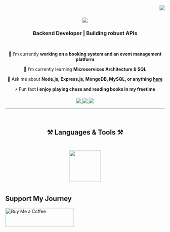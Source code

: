 <img align="right" src="https://visitor-badge.laobi.icu/badge?page_id=arnold-dev.arnold-dev" />

<h1 align="center">
    <img src="https://readme-typing-svg.herokuapp.com/?font=Righteous&size=35&center=true&vCenter=true&width=500&height=70&duration=4000&lines=Hi+There!+👋;+I'm+Udemba+Ogechukwu+Arnold!;" />
</h1>

<h3 align="center">Backend Developer | Building robust APIs</h3>

<br/>

<div align="center">
 
 🔭 I’m currently **working on a booking system and an event management platform**

 🌱 I’m currently learning **Microservices Architecture & SQL**

 💬 Ask me about **Node.js, Express.js, MongoDB, MySQL, or anything [here](mailto:udembao429@gmail.com)**

 ⚡ Fun fact **I enjoy playing chess and reading books in my freetime**
 
</div>
 
<div align="center"> 
  <a href="mailto:udembao429@gmail.com">
    <img src="https://img.shields.io/badge/Gmail-333333?style=for-the-badge&logo=gmail&logoColor=red" />
  </a>
  <a href="https://www.linkedin.com/in/-arnold-dev" target="_blank">
    <img src="https://img.shields.io/badge/LinkedIn-0077B5?style=for-the-badge&logo=linkedin&logoColor=white" />
  </a>
  <a href="https://arnold-portfolio.vercel.app" target="_blank">
     <img src="https://img.shields.io/badge/Portfolio-FF5722?style=for-the-badge&logo=todoist&logoColor=white" />
  </a>
</div>

 <hr/>
 

<br/>
<h2 align="center">⚒️ Languages & Tools ⚒️</h2>
<br/>
<div align="center">
    
<img src="https://skillicons.dev/icons?i=javascript,nodejs,express,mongodb,mysql,git,heroku,postman" style="height: 100px; margin: 10px;" />
    
</div>
  <h2>Support My Journey</h2>
  <a href="https://buymeacoffee.com/arnold-dev" target="_blank" style="text-decoration: none;">
    <img 
      src="https://cdn.buymeacoffee.com/buttons/v2/default-yellow.png" 
      alt="Buy Me a Coffee" 
      style="height: 60px; width: 217px;" />
  </a>
</div>
